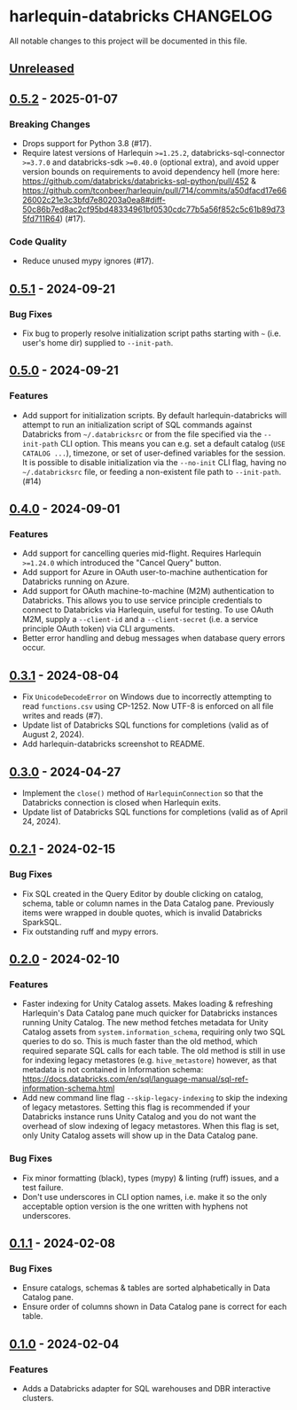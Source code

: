 # harlequin-databricks CHANGELOG

All notable changes to this project will be documented in this file.

## [Unreleased]

## [0.5.2] - 2025-01-07

### Breaking Changes
- Drops support for Python 3.8 (#17).
- Require latest versions of Harlequin `>=1.25.2`, databricks-sql-connector `>=3.7.0` and
databricks-sdk `>=0.40.0` (optional extra), and avoid upper version bounds on requirements to avoid
dependency hell (more here: https://github.com/databricks/databricks-sql-python/pull/452 &
https://github.com/tconbeer/harlequin/pull/714/commits/a50dfacd17e6626002c21e3c3bfd7e80203a0ea8#diff-50c86b7ed8ac2cf95bd48334961bf0530cdc77b5a56f852c5c61b89d735fd711R64)
(#17).

### Code Quality
- Reduce unused mypy ignores (#17).

## [0.5.1] - 2024-09-21

### Bug Fixes

-   Fix bug to properly resolve initialization script paths starting with `~` (i.e. user's home
dir) supplied to `--init-path`.

## [0.5.0] - 2024-09-21

### Features

-   Add support for initialization scripts. By default harlequin-databricks will attempt to run an
initialization script of SQL commands against Databricks from `~/.databricksrc` or from the file
specified via the `--init-path` CLI option. This means you can e.g. set a default catalog
(`USE CATALOG ...`), timezone, or set of user-defined variables for the session. It is possible to
disable initialization via the `--no-init` CLI flag, having no  `~/.databricksrc` file, or feeding
a non-existent file path to `--init-path`. (#14)

## [0.4.0] - 2024-09-01

### Features

-   Add support for cancelling queries mid-flight. Requires Harlequin `>=1.24.0` which introduced
the "Cancel Query" button.
-   Add support for Azure in OAuth user-to-machine authentication for Databricks running on Azure.
-   Add support for OAuth machine-to-machine (M2M) authentication to Databricks. This allows you to
use service principle credentials to connect to Databricks via Harlequin, useful for testing. To
use OAuth M2M, supply a `--client-id` and a `--client-secret` (i.e. a service principle OAuth
token) via CLI arguments.
-   Better error handling and debug messages when database query errors occur.

## [0.3.1] - 2024-08-04

-   Fix `UnicodeDecodeError` on Windows due to incorrectly attempting to read `functions.csv` using
CP-1252. Now UTF-8 is enforced on all file writes and reads (#7).
-   Update list of Databricks SQL functions for completions (valid as of August 2, 2024).
-   Add harlequin-databricks screenshot to README.

## [0.3.0] - 2024-04-27

-   Implement the `close()` method of `HarlequinConnection` so that the Databricks connection is
closed when Harlequin exits.
-   Update list of Databricks SQL functions for completions (valid as of April 24, 2024).

## [0.2.1] - 2024-02-15

### Bug Fixes

-   Fix SQL created in the Query Editor by double clicking on catalog, schema, table or column
names in the Data Catalog pane. Previously items were wrapped in double quotes, which is invalid
Databricks SparkSQL.
-   Fix outstanding ruff and mypy errors.

## [0.2.0] - 2024-02-10

### Features

-   Faster indexing for Unity Catalog assets. Makes loading & refreshing Harlequin's Data Catalog
pane much quicker for Databricks instances running Unity Catalog. The new method fetches metadata
for Unity Catalog assets from `system.information_schema`, requiring only two SQL queries to do so.
This is much faster than the old method, which required separate SQL calls for each table. The old
method is still in use for indexing legacy metastores (e.g. `hive_metastore`) however, as that
metadata is not contained in Information schema:
https://docs.databricks.com/en/sql/language-manual/sql-ref-information-schema.html
-   Add new command line flag `--skip-legacy-indexing` to skip the indexing of legacy metastores.
Setting this flag is recommended if your Databricks instance runs Unity Catalog and you do not want
the overhead of slow indexing of legacy metastores. When this flag is set, only Unity Catalog
assets will show up in the Data Catalog pane.

### Bug Fixes

-   Fix minor formatting (black), types (mypy) & linting (ruff) issues, and a test failure.
-   Don't use underscores in CLI option names, i.e. make it so the only acceptable option version
is the one written with hyphens not underscores.

## [0.1.1] - 2024-02-08

### Bug Fixes

-   Ensure catalogs, schemas & tables are sorted alphabetically in Data Catalog pane.
-   Ensure order of columns shown in Data Catalog pane is correct for each table.

## [0.1.0] - 2024-02-04

### Features

-   Adds a Databricks adapter for SQL warehouses and DBR interactive clusters.

[Unreleased]: https://github.com/alexmalins/harlequin-databricks/compare/0.5.2...HEAD

[0.5.2]: https://github.com/alexmalins/harlequin-databricks/compare/0.5.1...0.5.2

[0.5.1]: https://github.com/alexmalins/harlequin-databricks/compare/0.5.0...0.5.1

[0.5.0]: https://github.com/alexmalins/harlequin-databricks/compare/0.4.0...0.5.0

[0.4.0]: https://github.com/alexmalins/harlequin-databricks/compare/0.3.1...0.4.0

[0.3.1]: https://github.com/alexmalins/harlequin-databricks/compare/0.3.0...0.3.1

[0.3.0]: https://github.com/alexmalins/harlequin-databricks/compare/0.2.1...0.3.0

[0.2.1]: https://github.com/alexmalins/harlequin-databricks/compare/0.2.0...0.2.1

[0.2.0]: https://github.com/alexmalins/harlequin-databricks/compare/0.1.1...0.2.0

[0.1.1]: https://github.com/alexmalins/harlequin-databricks/compare/0.1.0...0.1.1

[0.1.0]: https://github.com/alexmalins/harlequin-databricks/compare/a7156a0f90418d2130838b737592528c89a43ac8...0.1.0
